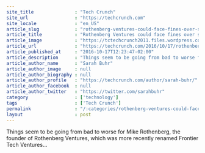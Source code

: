 ```yaml
---
site_title               : "Tech Crunch"
site_url                 : "https://techcrunch.com"
site_locale              : "en_US"
article_slug             : "rothenberg-ventures-could-face-fines-over-setting-up-its-office-in-a-building-zoned-for-residential-use"
article_title            : "Rothenberg Ventures could face fines over setting up its office in a building zoned for residential use"
article_image            : "https://tctechcrunch2011.files.wordpress.com/2016/09/24737493122_7619159a98_k.jpg?w=764&h=400&crop=1"
article_url              : "https://techcrunch.com/2016/10/17/rothenberg-ventures-could-face-fines-over-setting-up-its-office-in-a-building-zoned-for-residential-use/"
article_published_at     : "2016-10-17T12:23:47-02:00"
article_description      : "Things seem to be going from bad to worse for Mike Rothenberg, the founder of Rothenberg Ventures, which was more recently renamed Frontier Tech Ventures..."
article_author_name      : "Sarah Buhr"
article_author_image     : null
article_author_biography : null
article_author_profile   : "https://techcrunch.com/author/sarah-buhr/"
article_author_facebook  : null
article_author_twitter   : "https://twitter.com/sarahbuhr"
category                 : ['technology']
tags                     : ['Tech Crunch']
permalink                : "/:categories/rothenberg-ventures-could-face-fines-over-setting-up-its-office-in-a-building-zoned-for-residential-use/"
layout                   : post
---
```


Things seem to be going from bad to worse for Mike Rothenberg, the founder of Rothenberg Ventures, which was more recently renamed Frontier Tech Ventures...
